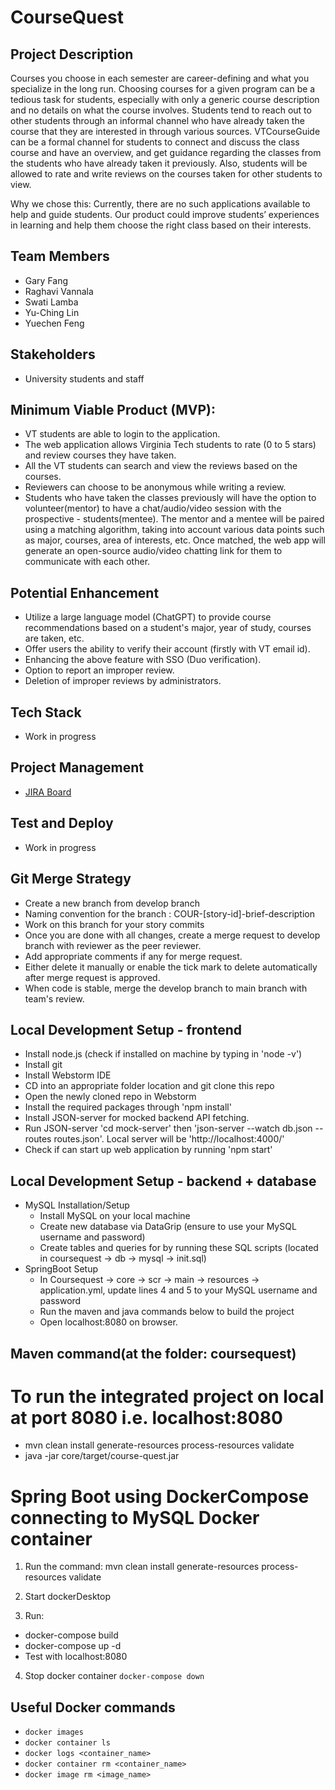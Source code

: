 # CourseQuest


## Project Description

Courses you choose in each semester are career-defining and what you specialize in the long run. Choosing courses for a given program can be a tedious task for students, especially with only a generic course description and no details on what the course involves. Students tend to reach out to other students through an informal channel who have already taken the course that they are interested in through various sources. VTCourseGuide can be a formal channel for students to connect and discuss the class course and have an overview, and get guidance regarding the classes from the students who have already taken it previously. Also, students will be allowed to rate and write reviews on the courses taken for other students to view.

Why we chose this:
Currently, there are no such applications available to help and guide students. Our product could improve students’ experiences in learning and help them choose the right class based on their interests.

## Team Members
- Gary Fang
- Raghavi Vannala  
- Swati Lamba   
- Yu-Ching Lin
- Yuechen Feng

## Stakeholders
- University students and staff

## Minimum Viable Product (MVP):
- VT students are able to login to the application.
- The web application allows Virginia Tech students to rate (0 to 5 stars) and review courses they have taken.
- All the VT students can search and view the reviews based on the courses.
- Reviewers can choose to be anonymous while writing a review.
- Students who have taken the classes previously will have the option to volunteer(mentor) to have a chat/audio/video session with the prospective - students(mentee). The mentor and a mentee will be paired using a matching algorithm, taking into account various data points such as major, courses, area of interests, etc. Once matched, the web app will generate an open-source audio/video chatting link for them to communicate with each other.


## Potential Enhancement
- Utilize a large language model (ChatGPT) to provide course recommendations based on a student's major, year of study, courses are taken, etc.
- Offer users the ability to verify their account (firstly with VT email id).
- Enhancing the above feature with SSO (Duo verification).
- Option to report an improper review.
- Deletion of improper reviews by administrators.

## Tech Stack
- Work in progress

## Project Management
- [JIRA Board](https://coursequest.atlassian.net/jira/software/projects/COUR/boards/1)


## Test and Deploy
- Work in progress

## Git Merge Strategy
- Create a new branch from develop branch
- Naming convention for the branch : COUR-[story-id]-brief-description 
- Work on this branch for your story commits
- Once you are done with all changes, create a merge request to develop branch with reviewer as the peer reviewer.
- Add appropriate comments if any for merge request.
- Either delete it manually or enable the tick mark to delete automatically after merge request is approved.
- When code is stable, merge the develop branch to main branch with team's review.

## Local Development Setup - frontend
- Install node.js (check if installed on machine by typing in 'node -v')
- Install git 
- Install Webstorm IDE
- CD into an appropriate folder location and git clone this repo
- Open the newly cloned repo in Webstorm
- Install the required packages through 'npm install'
- Install JSON-server for mocked backend API fetching.
- Run JSON-server 'cd mock-server' then 'json-server --watch db.json --routes routes.json'. Local server will be 'http://localhost:4000/'
- Check if can start up web application by running 'npm start' 

## Local Development Setup - backend + database
- MySQL Installation/Setup
  - Install MySQL on your local machine
  - Create new database via DataGrip (ensure to use your MySQL username and password)
  - Create tables and queries for by running these SQL scripts (located in coursequest -> db -> mysql -> init.sql)
- SpringBoot Setup
  - In Coursequest -> core -> scr -> main -> resources -> application.yml, update lines 4 and 5 to your MySQL username and password
  - Run the maven and java commands below to build the project 
  - Open localhost:8080 on browser. 
  
## Maven command(at the folder: coursequest) 
# To run the integrated project on local at port 8080 i.e. localhost:8080
- mvn clean install generate-resources process-resources validate
- java -jar core/target/course-quest.jar

# Spring Boot using DockerCompose connecting to MySQL Docker container

1. Run the command: mvn clean install generate-resources process-resources validate

2. Start dockerDesktop 

3. Run: 
- docker-compose build
- docker-compose up -d
- Test with localhost:8080

4. Stop docker container
`docker-compose down`


## Useful Docker commands
- `docker images`
- `docker container ls`
- `docker logs <container_name>`
- `docker container rm <container_name>`
- `docker image rm <image_name>`
